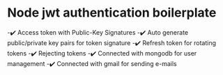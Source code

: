 # Node jwt authentication boilerplate

-:heavy_check_mark: Access token with Public-Key Signatures
-:heavy_check_mark: Auto generate public/private key pairs for token signature
-:heavy_check_mark: Refresh token for rotating tokens
-:heavy_check_mark: Rejecting tokens
-:heavy_check_mark: Connected with mongodb for user management
-:heavy_check_mark: Connected with gmail for sending e-mails
